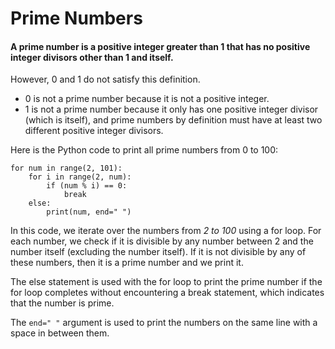 # Prime Numbers

#### A prime number is a positive integer greater than 1 that has no positive integer divisors other than 1 and itself. 

However, 0 and 1 do not satisfy this definition.

- 0 is not a prime number because it is not a positive integer.
- 1 is not a prime number because it only has one positive integer divisor (which is itself), and prime numbers by definition must have at least two different positive integer divisors.

Here is the Python code to print all prime numbers from 0 to 100:
```
for num in range(2, 101):
    for i in range(2, num):
        if (num % i) == 0:
            break
    else:
        print(num, end=" ")
```

In this code, we iterate over the numbers from *2 to 100* using a for loop. For each number, we check if it is divisible by any number between 2 and the number itself (excluding the number itself). If it is not divisible by any of these numbers, then it is a prime number and we print it.

The else statement is used with the for loop to print the prime number if the for loop completes without encountering a break statement, which indicates that the number is prime. 

The ```end=" "``` argument is used to print the numbers on the same line with a space in between them.